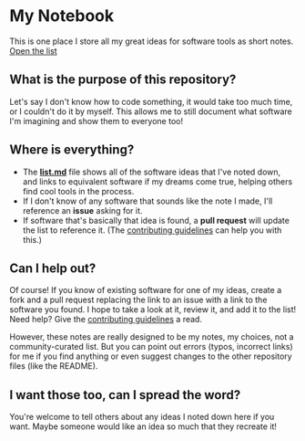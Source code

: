# My Notebook
This is one place I store all my great ideas for software tools as short notes.
[Open the list](https://github.com/DNin01/my-notebook/blob/main/list.md)

## What is the purpose of this repository?
Let's say I don't know how to code something, it would take too much time, or I couldn't do it by myself. This allows me to still document what software I'm imagining and show them to everyone too!

## Where is everything?
- The [**list.md**](https://github.com/DNin01/my-notebook/blob/main/list.md) file shows all of the software ideas that I've noted down, and links to equivalent software if my dreams come true, helping others find cool tools in the process.
- If I don't know of any software that sounds like the note I made, I'll reference an **issue** asking for it.
- If software that's basically that idea is found, a **pull request** will update the list to reference it. (The [contributing guidelines](https://github.com/DNin01/my-notebook/blob/main/CONTRIBUTING.md) can help you with this.)

## Can I help out?
Of course! If you know of existing software for one of my ideas, create a fork and a pull request replacing the link to an issue with a link to the software you found. I hope to take a look at it, review it, and add it to the list! Need help? Give the [contributing guidelines](https://github.com/DNin01/my-notebook/blob/main/CONTRIBUTING.md) a read.

However, these notes are really designed to be my notes, my choices, not a community-curated list. But you can point out errors (typos, incorrect links) for me if you find anything or even suggest changes to the other repository files (like the README).

## I want those too, can I spread the word?
You're welcome to tell others about any ideas I noted down here if you want. Maybe someone would like an idea so much that they recreate it!
